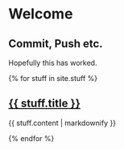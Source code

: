 # Welcome

## Commit, Push etc.
Hopefully this has worked.

{% for stuff in site.stuff %}
  <h2>
    <a href="{{ stuff.url }}">
      {{ stuff.title }}
    </a>
  </h2>
  <p>{{ stuff.content | markdownify }}</p>
{% endfor %}